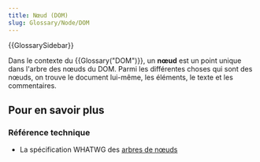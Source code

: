 ```yaml
---
title: Nœud (DOM)
slug: Glossary/Node/DOM
---
```


{{GlossarySidebar}}

Dans le contexte du {{Glossary("DOM")}}, un **nœud** est un point unique dans l'arbre des nœuds du DOM. Parmi les différentes choses qui sont des nœuds, on trouve le document lui-même, les éléments, le texte et les commentaires.

## Pour en savoir plus

### Référence technique

- La spécification WHATWG des [arbres de nœuds](https://dom.spec.whatwg.org/#concept-node)
